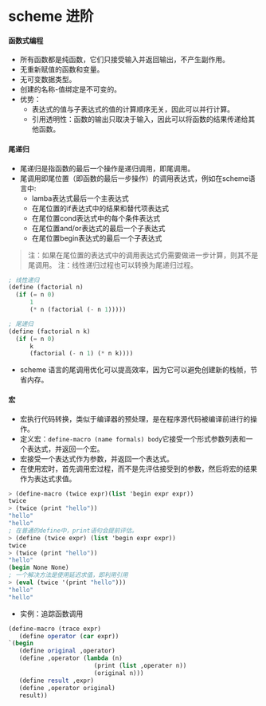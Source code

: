 # scheme 进阶
#### 函数式编程
- 所有函数都是纯函数，它们只接受输入并返回输出，不产生副作用。
- 无重新赋值的函数和变量。
- 无可变数据类型。
- 创建的名称-值绑定是不可变的。
- 优势：
   - 表达式的值与子表达式的值的计算顺序无关，因此可以并行计算。
   - 引用透明性：函数的输出只取决于输入，因此可以将函数的结果传递给其他函数。
#### 尾递归
- 尾递归是指函数的最后一个操作是递归调用，即尾调用。
- 尾调用即尾位置（即函数的最后一步操作）的调用表达式，例如在scheme语言中:
   - lamba表达式最后一个主表达式
   - 在尾位置的if表达式中的结果和替代项表达式
   - 在尾位置cond表达式中的每个条件表达式
   - 在尾位置and/or表达式的最后一个子表达式
   - 在尾位置begin表达式的最后一个子表达式
> 注：如果在尾位置的表达式中的调用表达式仍需要做进一步计算，则其不是尾调用。
> 注：线性递归过程也可以转换为尾递归过程。
```scheme
; 线性递归
(define (factorial n)
  (if (= n 0)
      1
      (* n (factorial (- n 1)))))

; 尾递归
(define (factorial n k)
  (if (= n 0)
      k
      (factorial (- n 1) (* n k))))
```
- scheme 语言的尾调用优化可以提高效率，因为它可以避免创建新的栈帧，节省内存。
#### 宏
- 宏执行代码转换，类似于编译器的预处理，是在程序源代码被编译前进行的操作。
- 定义宏：`define-macro (name formals) body`它接受一个形式参数列表和一个表达式，并返回一个宏。
- 宏接受一个表达式作为参数，并返回一个表达式。
- 在使用宏时，首先调用宏过程，而不是先评估接受到的参数，然后将宏的结果作为表达式求值。
```scheme
> (define-macro (twice expr)(list 'begin expr expr))
twice
> (twice (print "hello"))
"hello"
"hello"
; 在普通的define中，print语句会提前评估。
> (define (twice expr) (list 'begin expr expr))
twice
> (twice (print "hello"))
"hello"
(begin None None)
; 一个解决方法是使用延迟求值，即利用引用
> (eval (twice '(print "hello")))
"hello"
"hello"

```
- 实例：追踪函数调用
```scheme
(define-macro (trace expr)
   (define operator (car expr))
`(begin
   (define original ,operator)
   (define ,operator (lambda (n)
                        (print (list ,operater n))
                        (original n)))
   (define result ,expr)
   (define ,operator original)
   result))
```